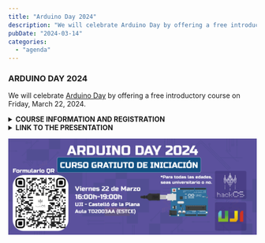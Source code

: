 ```yaml
---
title: "Arduino Day 2024"
description: "We will celebrate Arduino Day by offering a free introductory course on Friday, March 22, 2024."
pubDate: "2024-03-14"
categories: 
  - "agenda"
---
```


### ARDUINO DAY 2024

We will celebrate [Arduino Day](https://days.arduino.cc/about) by offering a free introductory course on Friday, March 22, 2024. 

<details>
  <summary><strong>COURSE INFORMATION AND REGISTRATION</strong></summary>

  Date: **Friday, 22/03**

  Location: [UJI](https://www.google.es/maps/place/Universitat+Jaume+I/@39.9902105,-0.0511631,14z/data=!4m6!3m5!1s0xd5ffe0fca9b5147:0x1368bf53b3a7fb3f!8m2!3d39.9943481!4d-0.0702147!16zL20vMDg0dGNk?coh=164777&entry=tt&shorturl=1)

  In the course, we will teach the basic structure of Arduino, the use of its GPIO pins, and analog pins. We will also carry out practical projects to experience how Arduino works.

  It will take place in **Room TD2003AA** from **16:00 to 19:00**.

  **IMPORTANT: You need to bring a laptop with the Arduino IDE installed.**

  Registration link: [https://forms.gle/pxSX2cZt5j5hMYkG8](https://forms.gle/pxSX2cZt5j5hMYkG8)
</details>

<details>
  <summary><strong>LINK TO THE PRESENTATION</strong></summary>
  
  <p> <a href="https://docs.google.com/presentation/d/1fMmFWUism4sZHJ8vI0T2zIbY2hmfPhJat6D9yrf0pDY/edit?usp=sharing"> https://docs.google.com/presentation/d/1fMmFWUism4sZHJ8vI0T2zIbY2hmfPhJat6D9yrf0pDY/edit?usp=sharing </a></p>
  
</details>

![](images/Banner-Arduino-Day-1024x395.png)
